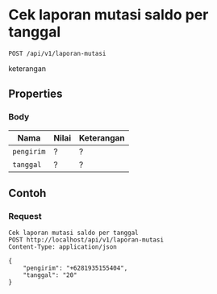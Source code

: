 # Cek laporan mutasi saldo per tanggal
```http
POST /api/v1/laporan-mutasi
```
keterangan
## Properties
### Body
Nama  | Nilai | Keterangan
--- | --- | ---
<code>pengirim</code> | ? | ?
<code>tanggal</code> | ? | ?

## Contoh

### Request
```http
Cek laporan mutasi saldo per tanggal
POST http://localhost/api/v1/laporan-mutasi
Content-Type: application/json

{
    "pengirim": "+6281935155404",
    "tanggal": "20"
}
```
